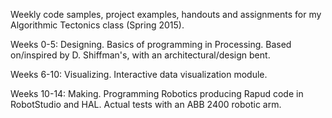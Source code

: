 Weekly code samples, project examples, handouts and assignments for my Algorithmic Tectonics class (Spring 2015).

Weeks 0-5: Designing.
Basics of programming in Processing. Based on/inspired by D. Shiffman's, with an architectural/design bent.

Weeks 6-10: Visualizing.
Interactive data visualization module.

Weeks 10-14: Making.
Programming Robotics producing Rapud code in RobotStudio and HAL. Actual tests with an ABB 2400 robotic arm. 

 

